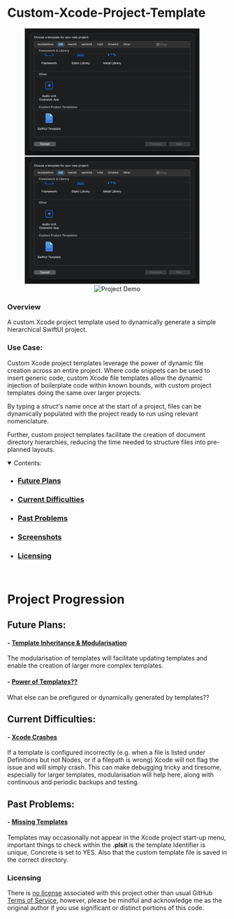 # Custom-Xcode-Project-Template

<section align="center">
  <img src="PreviewAssets/Screenshot1.png" width="400" title="Choose Project Template Menu">
  &nbsp;&nbsp;&nbsp;&nbsp;&nbsp;
  <img src="PreviewAssets/Screenshot1.png" width="400"  title="Choose Template Options Menu">
  &nbsp;&nbsp;&nbsp;&nbsp;&nbsp;
<img src="PreviewAssets/ScreenRecording1.gif" width="175"  title="Project Demo">
</section>

### Overview
A custom Xcode project template used to dynamically generate a simple hierarchical SwiftUI project.

### Use Case:

Custom Xcode project templates leverage the power of dynamic file creation across an entire project. Where code snippets can be used to insert generic code, custom Xcode file templates allow the dynamic injection of boilerplate code within known bounds, with custom project templates doing the same over larger projects. 

By typing a *struct*'s name once at the start of a project, files can be dynamically populated with the project ready to run using relevant nomenclature.  

Further, custom project templates facilitate the creation of document directory hierarchies, reducing the time needed to structure files into pre-planned layouts.

<details open>
    <summary>Contents:</summary>
    <ul class="overview-section">
        <li><h3><a href="#future-plans">Future Plans</a></h3></li>
        <li><h3><a href="#current-difficulties">Current Difficulties</a></h3></li>
        <li><h3><a href="#past-problems">Past Problems</a></h3></li>
        <li><h3><a href="#screenshots">Screenshots</a></h3></li>
        <li><h3><a href="#licensing">Licensing</a></h3></li>
    </ul>
</details>
&nbsp;

# Project Progression


## Future Plans:

#### - <ins>Template Inheritance & Modularisation</ins>

The modularisation of templates will facilitate updating templates and enable the creation of larger more complex templates.

#### - <ins>Power of Templates??</ins>

What else can be prefigured or dynamically generated by templates??


## Current Difficulties:

#### - <ins>Xcode Crashes</ins>

If a template is configured incorrectly (e.g. when a file is listed under Definitions but not Nodes, or if a filepath is wrong) Xcode will not flag the issue and will simply crash. This can make debugging tricky and tiresome, especially for larger templates, modularisation will help here, along with continuous and periodic backups and testing. 


## Past Problems:


#### - <ins>Missing Templates</ins>

Templates may occasionally not appear in the Xcode project start-up menu, important things to check within the **.plsit** is the template Identifier is unique, Concrete is set to YES. Also that the custom template file is saved in the correct directory.


<!-- # Screenshots -->





### Licensing

There is [no license](https://choosealicense.com/no-permission/) associated with this project other than usual GitHub [Terms of Service](https://docs.github.com/en/site-policy/github-terms/github-terms-of-service), however, please be mindful and acknowledge me as the original author if you use significant or distinct portions of this code.
